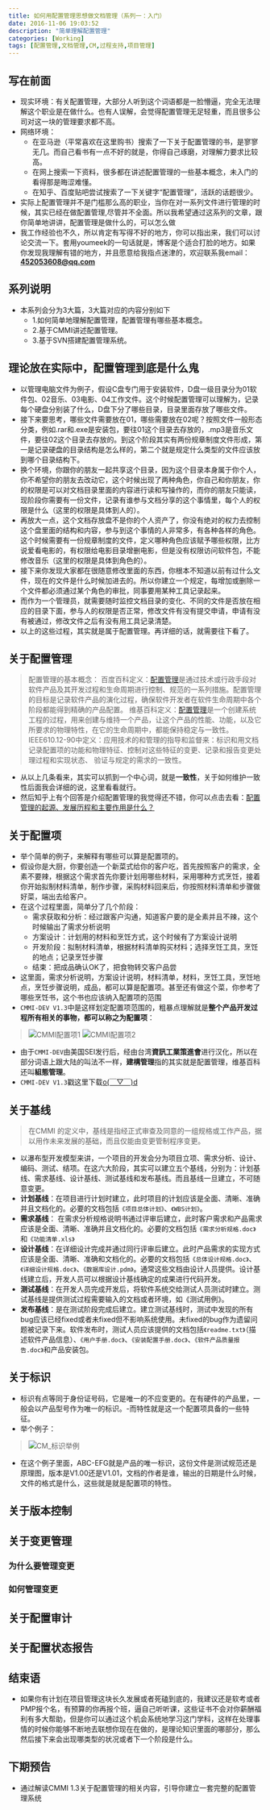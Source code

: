 ```yaml
---
title: 如何用配置管理思想做文档管理（系列一：入门）
date: 2016-11-06 19:03:52
description: "简单理解配置管理"
categories: [Working]
tags: [配置管理,文档管理,CM,过程支持,项目管理]
---
```



<!-- more -->


## 写在前面

- 现实环境：有关配置管理，大部分人听到这个词语都是一脸懵逼，完全无法理解这个职业是在做什么。也有人误解，会觉得配置管理无足轻重，而且很多公司对这一块的管理要求都不高。
- 网络环境：
	- 在亚马逊（平常喜欢在这里购书）搜索了一下关于配置管理的书，是寥寥无几。而自己看书有一点不好的就是，你得自己琢磨，对理解力要求比较高。
	- 在网上搜索一下资料，很多都在讲述配置管理的一些基本概念，未入门的看得那是晦涩难懂。
	- 在知乎、百度贴吧尝试搜索了一下关键字“配置管理”，活跃的话题很少。
- 实际上配置管理并不是门槛那么高的职业，当你在对一系列文件进行管理的时候，其实已经在做配置管理,尽管并不全面。所以我希望通过这系列的文章，跟你简单地讲讲，配置管理是做什么的，可以怎么做
- 我工作经验也不久，所以肯定有写得不好的地方，你可以指出来，我们可以讨论交流一下。套用youmeek的一句话就是，博客是个适合打脸的地方。如果你发现我理解有错的地方，并且愿意给我指点迷津的，欢迎联系我email：**452053608@qq.com**

## 系列说明

- 本系列会分为3大篇，3大篇对应的内容分别如下
	- 1.如何简单地理解配置管理，配置管理有哪些基本概念。
	- 2.基于CMMI讲述配置管理。
	- 3.基于SVN搭建配置管理系统。
	
## 理论放在实际中，配置管理到底是什么鬼

- 以管理电脑文件为例子，假设C盘专门用于安装软件，D盘一级目录分为01软件包、02音乐、03电影、04工作文件。这个时候配置管理可以理解为，记录每个硬盘分别装了什么，D盘下分了哪些目录，目录里面存放了哪些文件。
- 接下来要思考，哪些文件需要放在01，哪些需要放在02呢？按照文件一般形态分类，例如.rar和.exe是安装包，要往01这个目录去存放的，.mp3是音乐文件，要往02这个目录去存放的。到这个阶段其实有两份规章制度文件形成，第一是记录硬盘的目录结构是怎么样的，第二个就是规定什么类型的文件应该放到哪个目录结构下。
- 换个环境，你跟你的朋友一起共享这个目录，因为这个目录本身属于你个人，你不希望你的朋友去改动它，这个时候出现了两种角色，你自己和你朋友，你的权限是可以对文档目录里面的内容进行读和写操作的，而你的朋友只能读，现阶段你需要有一份文件，记录有谁参与文档分享的这个事情里，每个人的权限是什么（这里的权限是具体到人的）。
- 再放大一点，这个文档存放盘不是你的个人资产了，你没有绝对的权力去控制这个盘里面的结构和内容，参与到这个事情的人非常多，有各种各样的角色。这个时候需要有一份规章制度的文件，定义哪种角色应该赋予哪些权限，比方说爱看电影的，有权限给电影目录增删电影，但是没有权限访问软件包，不能修改音乐（这里的权限是具体到角色的）。
- 接下来你发现大家都在很随意修改里面的东西，你根本不知道以前有过什么文件，现在的文件是什么时候加进去的。所以你建立一个规定，每增加或删除一个文件都必须通过某个角色的审批，同事要用某种工具记录起来。
- 而作为一个管理员，就需要随时监控文档目录的变化、不同的文件是否放在相应的目录下面，参与人的权限是否正常，修改文件有没有提交申请，申请有没有被通过，修改文件之后有没有用工具记录清楚。
- 以上的这些过程，其实就是属于配置管理。再详细的话，就需要往下看了。

## 关于配置管理

> 配置管理的基本概念：
> 百度百科定义：[配置管理](http://baike.baidu.com/link?url=LiT1QsAwa3d929efYNCvB7a5-knpHls4HPcOrCz_e6b6g988EMvRgOWHPIRT4iQKaiDA8GFdZ0hfh5Ed_I_PWgcNrTw9cF7_Gc6c_286yRUUaU1BTctqG-mnPB6R668L)是通过技术或行政手段对软件产品及其开发过程和生命周期进行控制、规范的一系列措施。配置管理的目标是记录软件产品的演化过程，确保软件开发者在软件生命周期中各个阶段都能得到精确的产品配置。
> 维基百科定义：[配置管理](https://zh.wikipedia.org/wiki/%E7%B5%84%E6%85%8B%E7%AE%A1%E7%90%86)是一个创建系统工程的过程，用来创建与维持一个产品，让这个产品的性能、功能，以及它所要求的物理特性，在它的生命周期中，都能保持稳定与一致性。
> IEEE610.12-90中定义：应用技术的和管理的指导和监督来：标识和用文档记录配置项的功能和物理特征、控制对这些特征的变更、记录和报告变更处理过程和实现状态、 验证与规定的需求的一致性。

- 从以上几条看来，其实可以抓到一个中心词，就是**一致性**，关于如何维护一致性后面我会详细的说，这里看看就行。
- 然后知乎上有个回答是介绍配置管理的我觉得还不错，你可以点击去看：[配置管理的起源、发展历程和主要作用是什么？](https://www.zhihu.com/question/20621014)

## 关于配置项

- 举个简单的例子，来解释有哪些可以算是配置项的。
- 假设你是大厨，你要创造一个新菜式给你的客户吃，首先按照客户的需求，全素不要辣，根据这个需求首先你要计划用哪些材料，采用哪种方式烹饪，接着你开始拟制材料清单，制作步骤，采购材料回来后，你按照材料清单和步骤做好菜，端出去给客户。
- 在这个过程里面，简单分了几个阶段：
	- 需求获取和分析：经过跟客户沟通，知道客户要的是全素并且不辣，这个时候输出了需求分析说明
	- 方案设计：计划用的材料和烹饪方式，这个时候有了方案设计说明
	- 开发阶段：拟制材料清单，根据材料清单购买材料；选择烹饪工具，烹饪的地点；记录烹饪步骤
	- 结束：把成品确认OK了，把食物转交客户品尝
- 这里面，需求分析说明，方案设计说明，材料清单，材料，烹饪工具，烹饪地点，烹饪步骤说明，成品，都可以算是配置项。甚至还有做这个菜，你参考了哪些烹饪书，这个书也应该纳入配置项的范围
- `CMMI-DEV V1.3`中是这样划定配置项范围的，粗暴点理解就是**整个产品开发过程所有相关的事物，都可以称之为配置项**：

> ![CMMI配置项1](http://dusk-life.b0.upaiyun.com/2016/mywork_cm_introduce_1.jpg)
> ![CMMI配置项2](http://dusk-life.b0.upaiyun.com/2016/mywork_cm_introduce_2.jpg)

- 由于`CMMI-DEV`由美国SEI发行后，经由台湾**資訊工業策進會**进行汉化，所以在部分词语上跟大陆的叫法不一样，**建構管理**指的其实就是配置管理，维基百科还叫**組態管理**。
- `CMMI-DEV V1.3`戳这里下载[o(￣▽￣)d](http://pan.baidu.com/s/1i5a4EpB)

## 关于基线

> 在CMMI 的定义中，基线是指经正式审查及同意的一组规格或工作产品，据以用作未来发展的基础，而且仅能由变更管制程序变更。

- 以瀑布型开发模型来讲，一个项目的开发会分为项目立项、需求分析、设计、编码、测试、结项。在这六大阶段，其实可以建立五个基线，分别为：计划基线、需求基线、设计基线、测试基线和发布基线。而且基线一旦建立，不可随意变更。
- **计划基线**：在项目进行计划时建立，此时项目的计划应该是全面、清晰、准确并且文档化的。必要的文档包括`《项目总体计划》`、`《WBS计划》`。
- **需求基线**： 在需求分析规格说明书通过评审后建立，此时客户需求和产品需求应该是全面、清晰、准确并且文档化的。必要的文档包括`《需求分析规格.doc》`和`《功能清单.xls》`
- **设计基线**：在详细设计完成并通过同行评审后建立。此时产品需求的实现方式应该是全面、清晰、准确和文档化的。必要的文档包括`《总体设计规格.doc》`、`《详细设计规格.doc》`、`《数据库设计.pdm》`。通常这些文档由设计人员提供。设计基线建立后，开发人员可以根据设计基线确定的成果进行代码开发。
- **测试基线**：在开发人员完成开发后，将软件系统交给测试人员测试时建立。测试基线是提供测试过程需要输入的文档或者环境，如《测试用例》。
- **发布基线**：是在测试阶段完成后建立。建立测试基线时，测试中发现的所有bug应该已经fixed或者未fixed但不影响系统使用。未fixed的bug作为遗留问题被记录下来。软件发布时，测试人员应该提供的文档包括`《readme.txt》`（描述软件产品信息）、`《用户手册.doc》`、`《安装配置手册.doc》`、`《软件产品质量报告.doc》`和产品安装包。

## 关于标识

- 标识有点等同于身份证号码，它是唯一的不应变更的。在有硬件的产品里，一般会以产品型号作为唯一的标识。-而特性就是这一个配置项具备的一些特征。
- 举个例子：

> ![CM_标识举例](http://dusk-life.b0.upaiyun.com/2016/mywork_cm_introduce_3.jpg)

- 在这个例子里面，ABC-EFG就是产品的唯一标识，这份文件是测试规范还是原理图，版本是V1.00还是V1.01，文档的作者是谁，输出的日期是什么时候，文件的格式是什么，这些就是就是配置项的特性。

## 关于版本控制


## 关于变更管理


### 为什么要管理变更

### 如何管理变更


## 关于配置审计

## 关于配置状态报告

## 结束语

- 如果你有计划在项目管理这块长久发展或者死磕到底的，我建议还是软考或者PMP报个名，有预算的你再报个班，逼自己听听课，这些证书不会对你薪酬福利有多大帮助，但是你可以通过这个机会系统地学习这门学科，这样在处理事情的时候你能够不断地去联想你现在在做的，是理论知识里面的哪部分，那么然后接下来会出现哪类型的状况或者下一个阶段是什么。

## 下期预告

- 通过解读CMMI 1.3关于配置管理的相关内容，引导你建立一套完整的配置管理系统 
